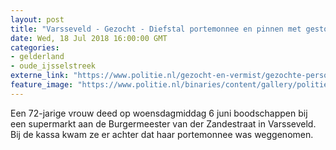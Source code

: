 ```yaml
---
layout: post
title: "Varsseveld - Gezocht - Diefstal portemonnee en pinnen met gestolen bankpas"
date: Wed, 18 Jul 2018 16:00:00 GMT
categories: 
- gelderland 
- oude_ijsselstreek 
externe_link: "https://www.politie.nl/gezocht-en-vermist/gezochte-personen/2018/juli/02-oon/gld/diefstal-portemonnee-en-pinnen-met-gestolen-bankpas.html"
feature_image: "https://www.politie.nl/binaries/content/gallery/politie/gezocht/verdachten/2018/juli/02-on/2018247904-1.jpg"
---
```


Een 72-jarige vrouw deed op woensdagmiddag 6 juni boodschappen bij een supermarkt aan de Burgermeester van der Zandestraat in Varsseveld. Bij de kassa kwam ze er achter dat haar portemonnee was weggenomen.
